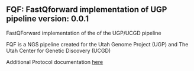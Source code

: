 
## FQF: FastQforward implementation of UGP pipeline version: 0.0.1

FastQForward implementation of the of the UGP/UCGD pipeline

FQF is a NGS pipeline created for the
Utah Genome Project (UGP) and The Utah Center for Genetic Discovery (UCGD)

Additional Protocol documentation [here](http://weatherby.genetics.utah.edu/UGP/wiki/index.php/UGP_Variant_Protocol)
